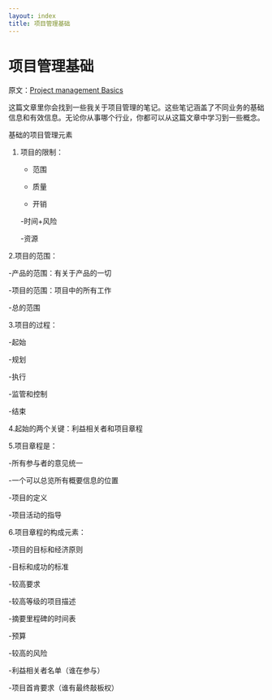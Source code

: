 ```yaml
---
layout: index
title: 项目管理基础
---
```

# 项目管理基础

原文：[Project management Basics](https://medium.com/@karamanbk/project-management-basics-6d8d5d98ddf0)

这篇文章里你会找到一些我关于项目管理的笔记。这些笔记涵盖了不同业务的基础信息和有效信息。无论你从事哪个行业，你都可以从这篇文章中学习到一些概念。

基础的项目管理元素

1. 项目的限制：

    - 范围
    - 质量

    - 开销

    -时间+风险

    -资源

2.项目的范围：

-产品的范围：有关于产品的一切

-项目的范围：项目中的所有工作

-总的范围

3.项目的过程：

-起始

-规划

-执行

-监管和控制

-结束

4.起始的两个关键：利益相关者和项目章程

5.项目章程是：

-所有参与者的意见统一

-一个可以总览所有概要信息的位置

-项目的定义

-项目活动的指导

6.项目章程的构成元素：

-项目的目标和经济原则

-目标和成功的标准

-较高要求

-较高等级的项目描述

-摘要里程碑的时间表

-预算

-较高的风险

-利益相关者名单（谁在参与）

-项目首肯要求（谁有最终敲板权）
